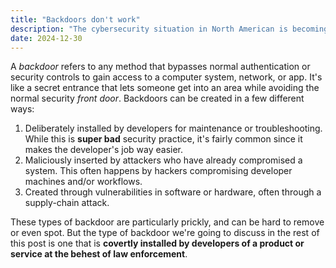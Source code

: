 ```yaml
---
title: "Backdoors don't work"
description: "The cybersecurity situation in North American is becoming more and more dire as leaders fail to understand the basics of infosec, and as external threats continue to abuse this misunderstanding. One common knowledge-gap held by North American leaders is _\" why can't we build a secure backdoor that only we can use, but the bad guys can't?/"_."
date: 2024-12-30
---
```


<!--Explain what backdoors are.-->

A _backdoor_ refers to any method that bypasses normal authentication or security controls to gain access to a computer system, network, or app. It's like a secret entrance that lets someone get into an area while avoiding the normal security _front door_. Backdoors can be created in a few different ways:

1. Deliberately installed by developers for maintenance or troubleshooting. While this is **super bad** security practice, it's fairly common since it makes the developer's job way easier.
1. Maliciously inserted by attackers who have already compromised a system. This often happens by hackers compromising developer machines and/or workflows.
1. Created through vulnerabilities in software or hardware, often through a supply-chain attack.

These types of backdoor are particularly prickly, and can be hard to remove or even spot. But the type of backdoor we're going to discuss in the rest of this post is one that is **covertly installed by developers of a product or service at the behest of law enforcement**.

<!--Some historical examples of backdoors, and how they got abused.-->

<!--Coffee pot example.-->

<!--The only real solution is to build open-source software with no backdoors, and make that OSS standard across all fields.-->
